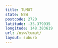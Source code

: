 ```yaml
---
title: TUMUT
state: NSW
postcode: 2720
latitude: -35.379935
longitude: 148.383619
url: /nsw/tumut/
layout: suburb
---
```

